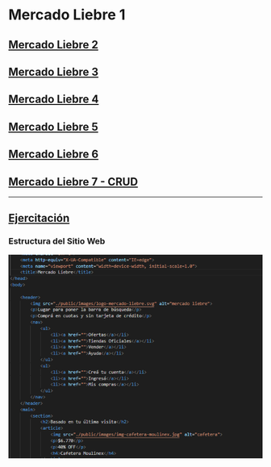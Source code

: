 # Mercado Liebre 1
## [Mercado Liebre 2](https://github.com/ema201217/Mercado-Liebre-2)
## [Mercado Liebre 3](https://github.com/ema201217/Mercado-Liebre-3)
## [Mercado Liebre 4](https://github.com/ema201217/Mercado-Liebre-4)
## [Mercado Liebre 5](https://github.com/ema201217/Mercado-Liebre-5)
## [Mercado Liebre 6](https://github.com/ema201217/Mercado-Liebre-6)
## [Mercado Liebre 7 - CRUD](https://github.com/ema201217/CRUD-1-y-2)
------------------------------------------------
[Ejercitación](ejercitacion.pdf)
-------------------------------------------
### Estructura del Sitio Web

![estructura imagen](gif.gif)

